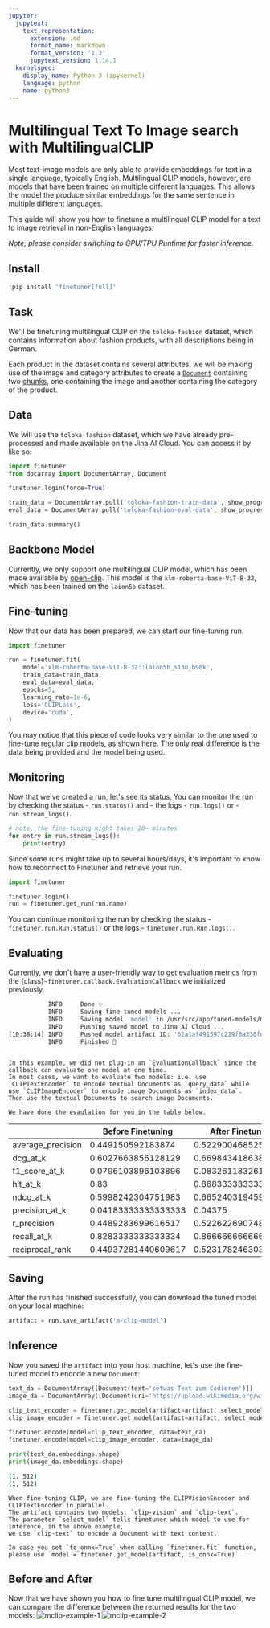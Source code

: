 ```yaml
---
jupyter:
  jupytext:
    text_representation:
      extension: .md
      format_name: markdown
      format_version: '1.3'
      jupytext_version: 1.14.1
  kernelspec:
    display_name: Python 3 (ipykernel)
    language: python
    name: python3
---
```


# Multilingual Text To Image search with MultilingualCLIP


Most text-image models are only able to provide embeddings for text in a single language, typically English. Multilingual CLIP models, however, are models that have been trained on multiple different languages. This allows the model the produce similar embeddings for the same sentence in multiple different languages.  

This guide will show you how to finetune a multilingual CLIP model for a text to image retrieval in non-English languages.

*Note, please consider switching to GPU/TPU Runtime for faster inference.*



## Install

```python
!pip install 'finetuner[full]'
```

## Task


We'll be finetuning multilingual CLIP on the `toloka-fashion` dataset, which contains information about fashion products, with all descriptions being in German.  

Each product in the dataset contains several attributes, we will be making use of the image and category attributes to create a [`Document`](https://docarray.jina.ai/fundamentals/document/#document) containing two [chunks](https://docarray.jina.ai/fundamentals/document/nested/#nested-structure), one containing the image and another containing the category of the product.


## Data
We will use the `toloka-fashion` dataset, which we have already pre-processed and made available on the Jina AI Cloud. You can access it by like so:

```python
import finetuner
from docarray import DocumentArray, Document

finetuner.login(force=True)
```

```python
train_data = DocumentArray.pull('toloka-fashion-train-data', show_progress=True)
eval_data = DocumentArray.pull('toloka-fashion-eval-data', show_progress=True)

train_data.summary()
```

## Backbone Model
Currently, we only support one multilingual CLIP model, which has been made available by [open-clip](https://github.com/mlfoundations/open_clip). This model is the `xlm-roberta-base-ViT-B-32`, which has been trained on the `laion5b` dataset.


## Fine-tuning
Now that our data has been prepared, we can start our fine-tuning run.

```python
import finetuner

run = finetuner.fit(
    model='xlm-roberta-base-ViT-B-32::laion5b_s13b_b90k',
    train_data=train_data,
    eval_data=eval_data,
    epochs=5,
    learning_rate=1e-6,
    loss='CLIPLoss',
    device='cuda',
)
```

You may notice that this piece of code looks very similar to the one used to fine-tune regular clip models, as shown [here](https://finetuner.jina.ai/notebooks/text_to_image/). The only real difference is the data being provided and the model being used. 


## Monitoring

Now that we've created a run, let's see its status. You can monitor the run by checking the status - `run.status()` and - the logs - `run.logs()` or - `run.stream_logs()`. 

```python tags=[]
# note, the fine-tuning might takes 20~ minutes
for entry in run.stream_logs():
    print(entry)
```

<!-- #region -->
Since some runs might take up to several hours/days, it's important to know how to reconnect to Finetuner and retrieve your run.

```python
import finetuner

finetuner.login()
run = finetuner.get_run(run.name)
```

You can continue monitoring the run by checking the status - `finetuner.run.Run.status()` or the logs - `finetuner.run.Run.logs()`.
<!-- #endregion -->

<!-- #region -->
## Evaluating
Currently, we don't have a user-friendly way to get evaluation metrics from the {class}`~finetuner.callback.EvaluationCallback` we initialized previously.

```bash
           INFO     Done ✨                                                                              __main__.py:219
           INFO     Saving fine-tuned models ...                                                         __main__.py:222
           INFO     Saving model 'model' in /usr/src/app/tuned-models/model ...                          __main__.py:233
           INFO     Pushing saved model to Jina AI Cloud ...                                                    __main__.py:240
[10:38:14] INFO     Pushed model artifact ID: '62a1af491597c219f6a330fe'                                 __main__.py:246
           INFO     Finished 🚀                                                                          __main__.py:248
```

```{admonition} Evaluation of CLIP

In this example, we did not plug-in an `EvaluationCallback` since the callback can evaluate one model at one time.
In most cases, we want to evaluate two models: i.e. use `CLIPTextEncoder` to encode textual Documents as `query_data` while use `CLIPImageEncoder` to encode image Documents as `index_data`.
Then use the textual Documents to search image Documents.

We have done the evaulation for you in the table below.
```

|                   | Before Finetuning   | After Finetuning    |
|-------------------|---------------------|---------------------|
| average_precision | 0.449150592183874   | 0.5229004685258555  |
| dcg_at_k          | 0.6027663856128129  | 0.669843418638272   |
| f1_score_at_k     | 0.0796103896103896  | 0.08326118326118326 |
| hit_at_k          | 0.83                | 0.8683333333333333  |
| ndcg_at_k         | 0.5998242304751983  | 0.6652403194597005  |
| precision_at_k    | 0.04183333333333333 | 0.04375             |
| r_precision       | 0.4489283699616517  | 0.5226226907480778  |
| recall_at_k       | 0.8283333333333334  | 0.8666666666666667  |
| reciprocal_rank   | 0.44937281440609617 | 0.5231782463036333  |
<!-- #endregion -->

## Saving

After the run has finished successfully, you can download the tuned model on your local machine:

```python
artifact = run.save_artifact('m-clip-model')
```

## Inference

Now you saved the `artifact` into your host machine,
let's use the fine-tuned model to encode a new `Document`:

```python
text_da = DocumentArray([Document(text='setwas Text zum Codieren')])
image_da = DocumentArray([Document(uri='https://upload.wikimedia.org/wikipedia/commons/4/4e/Single_apple.png')])

clip_text_encoder = finetuner.get_model(artifact=artifact, select_model='clip-text')
clip_image_encoder = finetuner.get_model(artifact=artifact, select_model='clip-vision')

finetuner.encode(model=clip_text_encoder, data=text_da)
finetuner.encode(model=clip_image_encoder, data=image_da)

print(text_da.embeddings.shape)
print(image_da.embeddings.shape)
```

<!-- #region -->
```bash
(1, 512)
(1, 512)
```

```{admonition} what is select_model?
When fine-tuning CLIP, we are fine-tuning the CLIPVisionEncoder and CLIPTextEncoder in parallel.
The artifact contains two models: `clip-vision` and `clip-text`.
The parameter `select_model` tells finetuner which model to use for inference, in the above example,
we use `clip-text` to encode a Document with text content.
```

```{admonition} Inference with ONNX
In case you set `to_onnx=True` when calling `finetuner.fit` function,
please use `model = finetuner.get_model(artifact, is_onnx=True)`
```
<!-- #endregion -->

## Before and After
Now that we have shown you how to fine tune multilingual CLIP model, we can compare the difference between the returned results for the two models:
![mclip-example-1](images/mclip-example-1.jpg)
![mclip-example-2](images/mclip-example-2.jpg)
